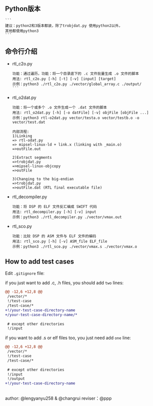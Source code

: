 ## Python版本

	```
	建议：python2和3版本都装，除了trobjdat.py 使用python2以外，
	其他都使用python3
	```
	
## 命令行介绍

- rtl_c2o.py

  ```
  功能：通过遍历，功能：将一个目录底下的 .c 文件批量生成 .o 文件的脚本 
  用法: rtl_c2o.py [-h] [-t] [-v] [input] [target]
  示例：python3 ./rtl_c2o.py ./vector/global_array.c ./output/  
  ``` ​
  
- rtl_o2dat.py   
 
  ```
  功能：将一个或多个 .o 文件生成一个 .dat 文件的脚本 
  用法: rtl_o2dat.py [-h] [-o datFile] [-v] objFile [objFile ...]  
  示例：python3 rtl-o2dat.py vector/testa.o vector/testb.o -o vector/test.dat
	
  内部流程:
  1)Linking
  => rtl-odat.py 
  => mipsel-linux-ld + link.x (linking with _main.o)
  =>outFile.out

  2)Extract segments
  =>trobjdat.py        
  =>mipsel-linux-objcopy
  =>outFile

  3)Changing to the big-endian
  =>trobjdat.py
  =>outFile.dat (RTL final executable file)
  ```

- rtl_decompiler.py

  ```
  功能：将 DSP 的 ELF 文件反汇编成 SWIFT 代码 
  用法: rtl_decompiler.py [-h] [-v] input  
  示例：python3 ./rtl_decompiler.py ./vector/vmax.out
  ```

- rtl_sco.py

  ```
  功能：比较 DSP 的 ASM 文件与 ELF 文件的编码 
  用法: rtl_sco.py [-h] [-v] ASM_file ELF_file
  示例：python3 ./rtl_sco.py ./vector/vmax.s ./vector/vmax.o
  ```

## How to add test cases

Edit `.gitignore` file:

if you just want to add .c, .h files, you should add `two` lines:

```diff
@@ -12,6 +12,8 @@
 /vector/*
 !/test-case
 /test-case/*
+!/your-test-case-directory-name
+/your-test-case-directory-name/*
 
 # except other directories
 !/input
```

if you want to add .s or elf files too, you just need add `one` line:

```diff
@@ -12,6 +12,8 @@
 /vector/*
 !/test-case
 /test-case/*
 
 # except other directories
 !/input
 !/output
+!/your-test-case-directory-name
```

## 

author:  @lengyanyu258 & @changrui
reviser：@ppp 
